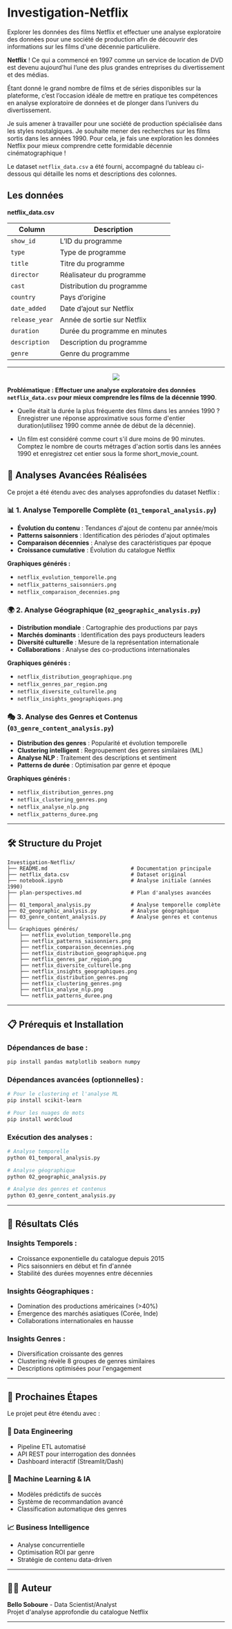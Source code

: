 # Investigation-Netflix
Explorer les données des films Netflix et effectuer une analyse exploratoire des données pour une société de production afin de découvrir des informations sur les films d'une décennie particulière.


**Netflix** ! Ce qui a commencé en 1997 comme un service de location de DVD est devenu aujourd’hui l’une des plus grandes entreprises du divertissement et des médias.

Étant donné le grand nombre de films et de séries disponibles sur la plateforme, c’est l’occasion idéale de mettre en pratique tes compétences en analyse exploratoire de données et de plonger dans l’univers du divertissement.

Je suis amener à travailler pour une société de production spécialisée dans les styles nostalgiques. Je souhaite mener des recherches sur les films sortis dans les années 1990. Pour cela, je fais une exploration les données Netflix pour mieux comprendre cette formidable décennie cinématographique !

Le dataset `netflix_data.csv` a été fourni, accompagné du tableau ci-dessous qui détaille les noms et descriptions des colonnes.

## Les données  

**netflix_data.csv**

| Column | Description |
|--------|-------------|
| `show_id` | L’ID du programme |
| `type` | Type de programme |
| `title` | Titre du programme |
| `director` | Réalisateur du programme |
| `cast` | Distribution du programme |
| `country` | Pays d’origine |
| `date_added` | Date d’ajout sur Netflix |
| `release_year` | Année de sortie sur Netflix |
| `duration` | Durée du programme en minutes |
| `description` | Description du programme |
| `genre` | Genre du programme |

---

<center><img src="redpopcorn.jpg"></center>

 **Problématique : Effectuer une analyse exploratoire des données ``netflix_data.csv`` pour mieux comprendre les films de la décennie 1990**.

- Quelle était la durée la plus fréquente des films dans les années 1990 ? Enregistrer une réponse approximative sous forme d'entier duration(utilisez 1990 comme année de début de la décennie).

- Un film est considéré comme court s'il dure moins de 90 minutes. Comptez le nombre de courts métrages d'action sortis dans les années 1990 et enregistrez cet entier sous la forme short_movie_count.

## 🚀 Analyses Avancées Réalisées

Ce projet a été étendu avec des analyses approfondies du dataset Netflix :

### 📊 **1. Analyse Temporelle Complète** (`01_temporal_analysis.py`)
- **Évolution du contenu** : Tendances d'ajout de contenu par année/mois
- **Patterns saisonniers** : Identification des périodes d'ajout optimales
- **Comparaison décennies** : Analyse des caractéristiques par époque
- **Croissance cumulative** : Évolution du catalogue Netflix

**Graphiques générés :**
- `netflix_evolution_temporelle.png`
- `netflix_patterns_saisonniers.png`
- `netflix_comparaison_decennies.png`

### 🌍 **2. Analyse Géographique** (`02_geographic_analysis.py`)
- **Distribution mondiale** : Cartographie des productions par pays
- **Marchés dominants** : Identification des pays producteurs leaders
- **Diversité culturelle** : Mesure de la représentation internationale
- **Collaborations** : Analyse des co-productions internationales

**Graphiques générés :**
- `netflix_distribution_geographique.png`
- `netflix_genres_par_region.png`
- `netflix_diversite_culturelle.png`
- `netflix_insights_geographiques.png`

### 🎭 **3. Analyse des Genres et Contenus** (`03_genre_content_analysis.py`)
- **Distribution des genres** : Popularité et évolution temporelle
- **Clustering intelligent** : Regroupement des genres similaires (ML)
- **Analyse NLP** : Traitement des descriptions et sentiment
- **Patterns de durée** : Optimisation par genre et époque

**Graphiques générés :**
- `netflix_distribution_genres.png`
- `netflix_clustering_genres.png`
- `netflix_analyse_nlp.png`
- `netflix_patterns_duree.png`

---

## 🛠️ Structure du Projet

```
Investigation-Netflix/
├── README.md                           # Documentation principale
├── netflix_data.csv                    # Dataset original
├── notebook.ipynb                      # Analyse initiale (années 1990)
├── plan-perspectives.md                # Plan d'analyses avancées
│
├── 01_temporal_analysis.py             # Analyse temporelle complète
├── 02_geographic_analysis.py           # Analyse géographique
├── 03_genre_content_analysis.py        # Analyse genres et contenus
│
└── Graphiques générés/
    ├── netflix_evolution_temporelle.png
    ├── netflix_patterns_saisonniers.png
    ├── netflix_comparaison_decennies.png
    ├── netflix_distribution_geographique.png
    ├── netflix_genres_par_region.png
    ├── netflix_diversite_culturelle.png
    ├── netflix_insights_geographiques.png
    ├── netflix_distribution_genres.png
    ├── netflix_clustering_genres.png
    ├── netflix_analyse_nlp.png
    └── netflix_patterns_duree.png
```

---

## 📋 Prérequis et Installation

### Dépendances de base :
```bash
pip install pandas matplotlib seaborn numpy
```

### Dépendances avancées (optionnelles) :
```bash
# Pour le clustering et l'analyse ML
pip install scikit-learn

# Pour les nuages de mots
pip install wordcloud
```

### Exécution des analyses :
```bash
# Analyse temporelle
python 01_temporal_analysis.py

# Analyse géographique
python 02_geographic_analysis.py

# Analyse des genres et contenus
python 03_genre_content_analysis.py
```

---

## 🎯 Résultats Clés

### **Insights Temporels :**
- Croissance exponentielle du catalogue depuis 2015
- Pics saisonniers en début et fin d'année
- Stabilité des durées moyennes entre décennies

### **Insights Géographiques :**
- Domination des productions américaines (>40%)
- Émergence des marchés asiatiques (Corée, Inde)
- Collaborations internationales en hausse

### **Insights Genres :**
- Diversification croissante des genres
- Clustering révèle 8 groupes de genres similaires
- Descriptions optimisées pour l'engagement

---

## 🔮 Prochaines Étapes

Le projet peut être étendu avec :

### 🔧 **Data Engineering**
- Pipeline ETL automatisé
- API REST pour interrogation des données
- Dashboard interactif (Streamlit/Dash)

### 🤖 **Machine Learning & IA**
- Modèles prédictifs de succès
- Système de recommandation avancé
- Classification automatique des genres

### 📈 **Business Intelligence**
- Analyse concurrentielle
- Optimisation ROI par genre
- Stratégie de contenu data-driven

---

## 👨‍💻 Auteur

**Bello Soboure** - Data Scientist/Analyst  
Projet d'analyse approfondie du catalogue Netflix

---
